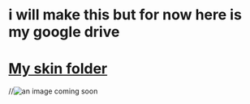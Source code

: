 # i will make this but for now here is my google drive

# [My skin folder]([https://drive.google.com/file/d/1scOR-6izZuScSj11eVWmM6XMMAxtR2Nm/view?usp=drive_link](https://drive.google.com/drive/folders/1ekRWLnVyYvitC5rauGxj23_P5Yi3B32-))
//![an image coming soon]()
